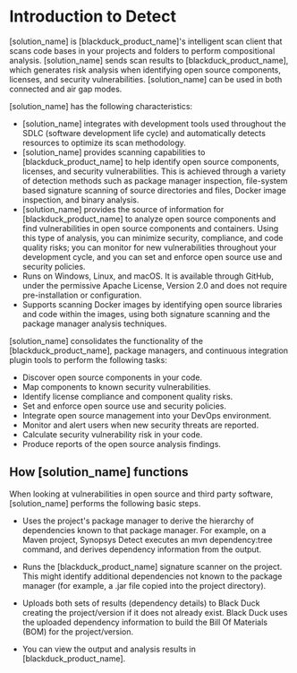# Introduction to Detect

[solution_name] is [blackduck_product_name]'s intelligent scan client that scans code bases in your projects and folders to perform compositional analysis. [solution_name] sends scan results to [blackduck_product_name], which generates risk analysis when identifying open source components, licenses, and security vulnerabilities. 
[solution_name] can be used in both connected and air gap modes.

[solution_name] has the following characteristics:

* [solution_name] integrates with development tools used throughout the SDLC (software development life cycle) and automatically detects resources to optimize its scan methodology.
* [solution_name] provides scanning capabilities to [blackduck_product_name] to help identify open source components, licenses, and security vulnerabilities. This is achieved through a variety of detection methods such as package manager inspection, file-system based signature scanning of source directories and files, Docker image inspection, and binary analysis. 
* [solution_name] provides the source of information for [blackduck_product_name] to analyze open source components and find vulnerabilities in open source components and containers. Using this type of analysis, you can minimize security, compliance, and code quality risks; you can monitor for new vulnerabilities throughout your development cycle, and you can set and enforce open source use and security policies.
* Runs on Windows, Linux, and macOS. It is available through GitHub, under the permissive Apache License, Version 2.0 and does not require pre-installation or configuration.
* Supports scanning Docker images by identifying open source libraries and code within the images, using both signature scanning and the package manager analysis techniques.

[solution_name] consolidates the functionality of the [blackduck_product_name], package managers, and continuous integration plugin tools to perform the following tasks:

* Discover open source components in your code.
* Map components to known security vulnerabilities.
* Identify license compliance and component quality risks.
* Set and enforce open source use and security policies.
* Integrate open source management into your DevOps environment.
* Monitor and alert users when new security threats are reported.
* Calculate security vulnerability risk in your code.
* Produce reports of the open source analysis findings.

## How [solution_name] functions

When looking at vulnerabilities in open source and third party software, [solution_name] performs the following basic steps.

* Uses the project's package manager to derive the hierarchy of dependencies known to that package manager. For example, on a Maven project, Synopsys Detect executes an mvn dependency:tree command, and derives dependency information from the output.

* Runs the [blackduck_product_name] signature scanner on the project. This might identify additional dependencies not known to the package manager (for example, a .jar file copied into the project directory).

* Uploads both sets of results (dependency details) to Black Duck creating the project/version if it does not already exist. Black Duck uses the uploaded dependency information to build the Bill Of Materials (BOM) for the project/version.

* You can view the output and analysis results in [blackduck_product_name].
